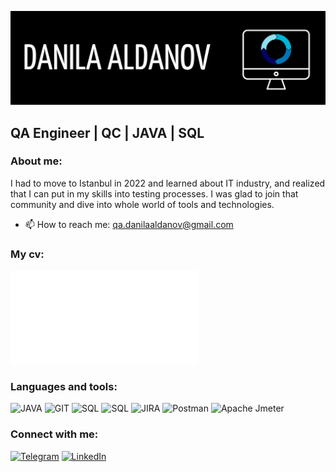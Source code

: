[![Header](https://github.com/Aldatrualda/aldatrualda/blob/main/assets/header.png)]()


## QA Engineer | QC | JAVA | SQL

### About me: 

I had to move to Istanbul in 2022 and learned about IT industry, and realized that I can put in my skills into testing processes. I was glad to join that community and dive into whole world of tools and technologies.

- 📫 How to reach me: qa.danilaaldanov@gmail.com

### My cv:
![Link to my CV](file:///C:/Users/PADC/Downloads/Danila's%20Resume.pdf)

### Languages and tools:
![JAVA](https://img.shields.io/badge/Java-ED8B00?style=for-the-badge&logo=java&logoColor=white)
![GIT](  https://img.shields.io/badge/GIT-E44C30?style=for-the-badge&logo=git&logoColor=white) 
![SQL](https://img.shields.io/badge/SQLite-07405E?style=for-the-badge&logo=sqlite&logoColor=white) 
![SQL](https://img.shields.io/badge/PostgreSQL-316192?style=for-the-badge&logo=postgresql&logoColor=white) 
![JIRA](https://img.shields.io/badge/Jira-0052CC?style=for-the-badge&logo=Jira&logoColor=white)
![Postman](https://img.shields.io/badge/Postman-F76936?style=for-the-badge&logo=Postman&logoColor=white)
![Apache Jmeter](https://img.shields.io/badge/ApacheJmeter-CB2027?style=for-the-badge&logo=ApacheJmeter&logoColor=white)
### Connect with me:
[![Telegram](https://img.shields.io/badge/Telegram-2CA5E0?style=for-the-badge&logo=telegram&logoColor=white)](https://t.me/dontunderstant)
[![LinkedIn](https://img.shields.io/badge/LinkedIn-0077B5?style=for-the-badge&logo=linkedin&logoColor=white)](https://www.linkedin.com/in/danila-aldanov-7634b1248/)
